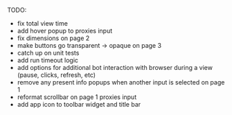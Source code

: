 TODO: 
* fix total view time
* add hover popup to proxies input
* fix dimensions on page 2
* make buttons go transparent -> opaque on page 3
* catch up on unit tests
* add run timeout logic
* add options for additional bot interaction with browser during a view (pause, clicks, refresh, etc)
* remove any present info popups when another input is selected on page 1
* reformat scrollbar on page 1 proxies input
* add app icon to toolbar widget and title bar
